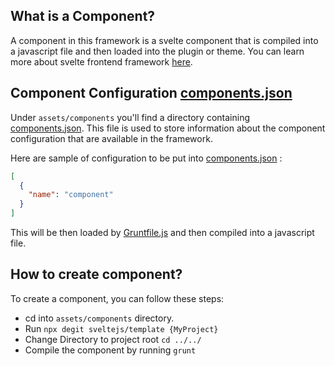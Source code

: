 ## What is a Component?

A component in this framework is a svelte component that is compiled into a javascript file and then loaded into the plugin or theme.
You can learn more about svelte frontend framework [here](https://svelte.dev/).

## Component Configuration [components.json](https://github.com/artistudioxyz/dot-framework/blob/master/assets/components/components.json)

Under `assets/components` you'll find a directory containing [components.json](https://github.com/artistudioxyz/dot-framework/blob/master/assets/components/components.json). 
This file is used to store information about the component configuration that are available in the framework.

Here are sample of configuration to be put into [components.json](https://github.com/artistudioxyz/dot-framework/blob/master/assets/components/components.json) :
```json
[
  {
    "name": "component"
  }
]
```

This will be then loaded by [Gruntfile.js](https://github.com/artistudioxyz/dot-framework/blob/master/Gruntfile.js) and then compiled into a javascript file.

## How to create component?

To create a component, you can follow these steps:
- cd into `assets/components` directory.
- Run `npx degit sveltejs/template {MyProject}`
- Change Directory to project root `cd ../../`
- Compile the component by running `grunt`
